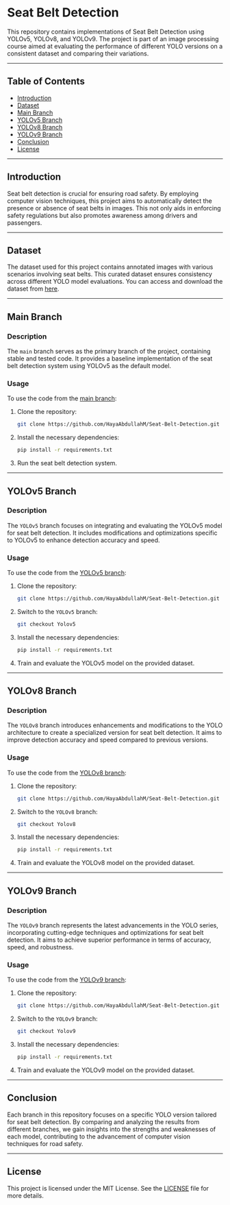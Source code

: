 
# Seat Belt Detection


This repository contains implementations of Seat Belt Detection using YOLOv5, YOLOv8, and YOLOv9. The project is part of an image processing course aimed at evaluating the performance of different YOLO versions on a consistent dataset and comparing their variations.

---

## Table of Contents

- [Introduction](#introduction)
- [Dataset](#dataset)
- [Main Branch](#main-branch)
- [YOLOv5 Branch](#yolov5-branch)
- [YOLOv8 Branch](#yolov8-branch)
- [YOLOv9 Branch](#yolov9-branch)
- [Conclusion](#conclusion)
- [License](#license)

---

## Introduction

Seat belt detection is crucial for ensuring road safety. By employing computer vision techniques, this project aims to automatically detect the presence or absence of seat belts in images. This not only aids in enforcing safety regulations but also promotes awareness among drivers and passengers.

---

## Dataset

The dataset used for this project contains annotated images with various scenarios involving seat belts. This curated dataset ensures consistency across different YOLO model evaluations. You can access and download the dataset from [here](https://universe.roboflow.com/fay-regu8/seat_belt-iauiy).

---

## Main Branch

### Description

The `main` branch serves as the primary branch of the project, containing stable and tested code. It provides a baseline implementation of the seat belt detection system using YOLOv5 as the default model.

### Usage

To use the code from the [main branch](https://github.com/HayaAbdullahM/Seat-Belt-Detection/tree/main):

1. Clone the repository:
   ```bash
   git clone https://github.com/HayaAbdullahM/Seat-Belt-Detection.git
   ```

2. Install the necessary dependencies:
   ```bash
   pip install -r requirements.txt
   ```

3. Run the seat belt detection system.

---

## YOLOv5 Branch

### Description

The `YOLOv5` branch focuses on integrating and evaluating the YOLOv5 model for seat belt detection. It includes modifications and optimizations specific to YOLOv5 to enhance detection accuracy and speed.

### Usage

To use the code from the [YOLOv5 branch](https://github.com/HayaAbdullahM/Seat-Belt-Detection/tree/Yolov5):

1. Clone the repository:
   ```bash
   git clone https://github.com/HayaAbdullahM/Seat-Belt-Detection.git
   ```

2. Switch to the `YOLOv5` branch:
   ```bash
   git checkout Yolov5
   ```

3. Install the necessary dependencies:
   ```bash
   pip install -r requirements.txt
   ```

4. Train and evaluate the YOLOv5 model on the provided dataset.

---

## YOLOv8 Branch

### Description

The `YOLOv8` branch introduces enhancements and modifications to the YOLO architecture to create a specialized version for seat belt detection. It aims to improve detection accuracy and speed compared to previous versions.

### Usage

To use the code from the [YOLOv8 branch](https://github.com/HayaAbdullahM/Seat-Belt-Detection/tree/Yolov8):

1. Clone the repository:
   ```bash
   git clone https://github.com/HayaAbdullahM/Seat-Belt-Detection.git
   ```

2. Switch to the `YOLOv8` branch:
   ```bash
   git checkout Yolov8
   ```

3. Install the necessary dependencies:
   ```bash
   pip install -r requirements.txt
   ```

4. Train and evaluate the YOLOv8 model on the provided dataset.

---

## YOLOv9 Branch

### Description

The `YOLOv9` branch represents the latest advancements in the YOLO series, incorporating cutting-edge techniques and optimizations for seat belt detection. It aims to achieve superior performance in terms of accuracy, speed, and robustness.

### Usage

To use the code from the [YOLOv9 branch](https://github.com/HayaAbdullahM/Seat-Belt-Detection/tree/Yolov9):

1. Clone the repository:
   ```bash
   git clone https://github.com/HayaAbdullahM/Seat-Belt-Detection.git
   ```

2. Switch to the `YOLOv9` branch:
   ```bash
   git checkout Yolov9
   ```

3. Install the necessary dependencies:
   ```bash
   pip install -r requirements.txt
   ```

4. Train and evaluate the YOLOv9 model on the provided dataset.

---

## Conclusion

Each branch in this repository focuses on a specific YOLO version tailored for seat belt detection. By comparing and analyzing the results from different branches, we gain insights into the strengths and weaknesses of each model, contributing to the advancement of computer vision techniques for road safety.

---

## License

This project is licensed under the MIT License. See the [LICENSE](LICENSE) file for more details.


